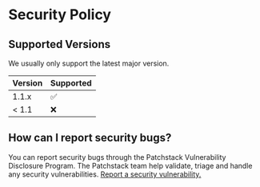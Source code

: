 # Security Policy

## Supported Versions

We usually only support the latest major version.

| Version  | Supported          |
| -------- | ------------------ |
| 1.1.x    | :white_check_mark: |
| < 1.1    | :x:                |

## How can I report security bugs?

You can report security bugs through the Patchstack Vulnerability Disclosure Program. The Patchstack team help validate, triage and handle any security vulnerabilities. [Report a security vulnerability.](https://patchstack.com/database/vdp/multisite-auto-language-switcher)
